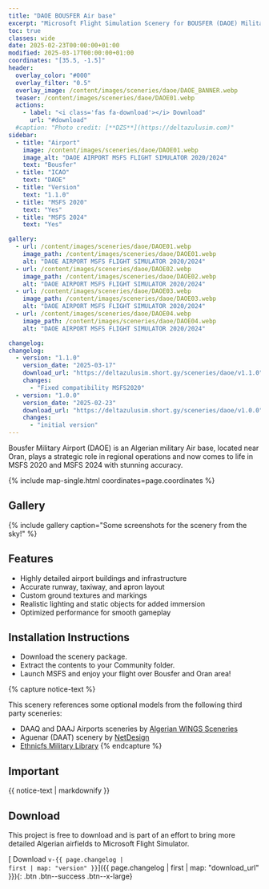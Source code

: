 ```yaml
---
title: "DAOE BOUSFER Air base"
excerpt: "Microsoft Flight Simulation Scenery for BOUSFER (DAOE) Military Airport for MSFS2020 & MSFS2024"
toc: true
classes: wide
date: 2025-02-23T00:00:00+01:00
modified: 2025-03-17T00:00:00+01:00
coordinates: "[35.5, -1.5]"
header:
  overlay_color: "#000"
  overlay_filter: "0.5"
  overlay_image: /content/images/sceneries/daoe/DAOE_BANNER.webp
  teaser: /content/images/sceneries/daoe/DAOE01.webp
  actions:
    - label: "<i class='fas fa-download'></i> Download"
      url: "#download"
  #caption: "Photo credit: [**DZS**](https://deltazulusim.com)"
sidebar:
  - title: "Airport"
    image: /content/images/sceneries/daoe/DAOE01.webp
    image_alt: "DAOE AIRPORT MSFS FLIGHT SIMULATOR 2020/2024"
    text: "Bousfer"
  - title: "ICAO"
    text: "DAOE"
  - title: "Version"
    text: "1.1.0"
  - title: "MSFS 2020"
    text: "Yes"
  - title: "MSFS 2024"
    text: "Yes"

gallery:
  - url: /content/images/sceneries/daoe/DAOE01.webp
    image_path: /content/images/sceneries/daoe/DAOE01.webp
    alt: "DAOE AIRPORT MSFS FLIGHT SIMULATOR 2020/2024"
  - url: /content/images/sceneries/daoe/DAOE02.webp
    image_path: /content/images/sceneries/daoe/DAOE02.webp
    alt: "DAOE AIRPORT MSFS FLIGHT SIMULATOR 2020/2024"
  - url: /content/images/sceneries/daoe/DAOE03.webp
    image_path: /content/images/sceneries/daoe/DAOE03.webp
    alt: "DAOE AIRPORT MSFS FLIGHT SIMULATOR 2020/2024"
  - url: /content/images/sceneries/daoe/DAOE04.webp
    image_path: /content/images/sceneries/daoe/DAOE04.webp
    alt: "DAOE AIRPORT MSFS FLIGHT SIMULATOR 2020/2024"

changelog:
changelog:
  - version: "1.1.0"
    version_date: "2025-03-17"
    download_url: "https://deltazulusim.short.gy/sceneries/daoe/v1.1.0"
    changes:
      - "Fixed compatibility MSFS2020"
  - version: "1.0.0"
    version_date: "2025-02-23"
    download_url: "https://deltazulusim.short.gy/sceneries/daoe/v1.0.0"
    changes:
      - "initial version"
---
```


Bousfer Military Airport (DAOE) is an Algerian military Air base, located near Oran, plays a strategic role in regional operations and now comes to life in MSFS 2020 and MSFS 2024 with stunning accuracy.

{% include map-single.html coordinates=page.coordinates %}


## Gallery 
{% include gallery caption="Some screenshots for the scenery from the sky!" %}

## Features
- Highly detailed airport buildings and infrastructure
- Accurate runway, taxiway, and apron layout
- Custom ground textures and markings
- Realistic lighting and static objects for added immersion
- Optimized performance for smooth gameplay

## Installation Instructions
- Download the scenery package.
- Extract the contents to your Community folder.
- Launch MSFS and enjoy your flight over Bousfer and Oran area!

{% capture notice-text %}

This scenery references some optional models from the following third party sceneries: 
* DAAQ and DAAJ Airports sceneries by [Algerian WINGS Sceneries](https://www.facebook.com/AlgerianWingsSceneries)
* Aguenar (DAAT) scenery by [NetDesign](https://inibuilds.com/products/netdesign-aguenar-daat-msfs?srsltid=AfmBOorrtszEPqjNv4V4OrVqirz9LHv8eX9RURf_JEo9ws0G3j1eSnV0)
* [Ethnicfs Military Library](https://flightsim.to/file/44161/ethnicfs-military-library)
{% endcapture %}

<div class="notice--warning">
  <h2 class="no_toc">Important</h2>
  {{ notice-text | markdownify }}
</div>

## Download

This project is free to download and is part of an effort to bring more detailed Algerian airfields to Microsoft Flight Simulator.

[<i class='fas fa-download'></i> Download <code>v-{{ page.changelog | first | map: "version" }}</code>]({{ page.changelog | first | map: "download_url" }}){: .btn .btn--success .btn--x-large}